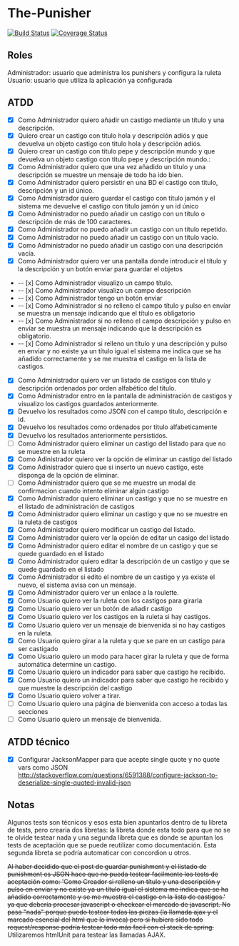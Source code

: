 The-Punisher
============
[![Build Status](https://travis-ci.org/Upplication/The-Punisher.svg?branch=jarnaiz)](https://travis-ci.org/Upplication/The-Punisher) [![Coverage Status](https://coveralls.io/repos/Upplication/The-Punisher/badge.png?branch=jarnaiz)](https://coveralls.io/r/Upplication/The-Punisher?branch=jarnaiz)

## Roles

Administrador: usuario que administra los punishers y configura la ruleta
Usuario: usuario que utiliza la aplicación ya configurada 

## ATDD

- [x] Como Administrador quiero añadir un castigo mediante un título y una descripción.
 - [x] Quiero crear un castigo con titulo hola y descripción adiós y que devuelva un objeto castigo con titulo hola y descripción adiós.
 - [x] Quiero crear un castigo con titulo pepe y descripción mundo y que devuelva un objeto castigo con titulo pepe y descripción mundo.:
 - [x] Como Administrador quiero que una vez añadido un titulo y una descripción se muestre un mensaje de todo ha ido bien.
 - [x] Como Administrador quiero persistir en una BD el castigo con titulo, descripción y un id único.
 - [x] Como Administrador quiero guardar el castigo con titulo jamón y el sistema me devuelve el castigo con titulo jamón y un id único
 - [x] Como Administrador no puedo añadir un castigo con un título o descripción de más de 100 caracteres.
 - [x] Como Administrador no puedo añadir un castigo con un título repetido.
 - [x] Como Administrador no puedo añadir un castigo con un título vacío.
 - [x] Como Administrador no puedo añadir un castigo con una descripción vacía.
 - [x] Como Administrador quiero ver una pantalla donde introducir el título y la descripción y un botón enviar para guardar el objetos
 - -- [x] Como Administrador visualizo un campo título.
 - -- [x] Como Administrador visualizo un campo descripción
 - -- [x] Como Administrador tengo un botón enviar
 - -- [x] Como Administrador si no relleno el campo título y pulso en envíar se muestra un mensaje indicando que el título es obligatorio
 - -- [x] Como Administrador si no relleno el campo descripción y pulso en envíar se muestra un mensaje indicando que la descripción es obligatorio.
 - -- [x] Como Administrador si relleno un título y una descripción y pulso en envíar y no existe ya un título igual el sistema me indica que se ha añadido correctamente y se me muestra el castigo en la lista de castigos.
- [x] Como Administrador quiero ver un listado de castigos con título y descripción ordenados por orden alfabético del título.
 - [x] Como Administrador entro en la pantalla de administración de castigos y visualizo los castigos guardados anteriormente.
 - [x] Devuelvo los resultados como JSON con el campo titulo, descripción e id.
 - [x] Devuelvo los resultados como ordenados por titulo alfabeticamente
 - [x] Devuelvo los resultados anteriormente persistidos.
- [ ] Como Administrador quiero eliminar un castigo del listado para que no se muestre en la ruleta
 - [x] Como Adinistrador quiero ver la opción de eliminar un castigo del listado
 - [x] Como Adinistrador quiero que si inserto un nuevo castigo, este disponga de la opción de eliminar.
 - [ ] Como Administrador quiero que se me muestre un modal de confirmacion cuando intento eliminar algún castigo
 - [x] Como Administrador quiero eliminar un castigo y que no se muestre en el listado de administración de castigos
 - [x] Como Administrador quiero eliminar un castigo y que no se muestre en la ruleta de castigos
- [x] Como Administrador quiero modificar un castigo del listado.
 - [x] Como Administrador quiero ver la opción de editar un casigo del listado
 - [x] Como Administrador quiero editar el nombre de un castigo y que se quede guardado en el listado
 - [x] Como Administrador quiero editar la descripción de un castigo y que se quede guardado en el listado
 - [x] Como Administrador si edito el nombre de un castigo y ya existe el nuevo, el sistema avisa con un mensaje.
- [x] Como Administrador quiero ver un enlace a la roulette.
- [x] Como Usuario quiero ver la ruleta con los castigos para girarla
 - [x] Como Usuario quiero ver un botón de añadir castigo
 - [x] Como Usuario quiero ver los castigos en la ruleta si hay castigos.
 - [x] Como Usuario quiero ver un mensaje de bienvenida si no hay castigos en la ruleta.
- [x] Como Usuario quiero girar a la ruleta y que se pare en un castigo para ser castigado
 - [x] Como Usuario quiero un modo para hacer girar la ruleta y que de forma automática determine un castigo.
 - [x] Como Usuario quiero un indicador para saber que castigo he recibido.
 - [x] Como Usuario quiero un indicador para saber que castigo he recibido y que muestre la descripción del castigo
 - [x] Como Usuario quiero volver a tirar.
- [ ] Como Usuario quiero una página de bienvenida con acceso a todas las secciones
 - [ ] Como Usuario quiero un mensaje de bienvenida.

## ATDD técnico

- [x] Configurar JacksonMapper para que acepte single quote y no quote vars como JSON http://stackoverflow.com/questions/6591388/configure-jackson-to-deserialize-single-quoted-invalid-json


## Notas

Algunos tests son técnicos y esos esta bien apuntarlos dentro de tu libreta de tests, pero crearía dos libretas: la libreta donde esta todo para que no se te olvide testear nada y una segunda libreta que es donde se apuntan los tests de aceptación que se puede reutilizar como documentación. Esta segunda libreta se podría automaticar con concordion u otros.

~~Al haber decidido que el post de guardar punishment y el listado de punishment es JSON hace que no pueda testear facilmente los tests de aceptación como: 'Como Creador si relleno un título y una descripción y pulso en envíar y no existe ya un título igual el sistema me indica que se ha añadido correctamente y se me muestra el castigo en la lista de castigos.' ya que debería procesar javascript o checkear el marcado de javascript. No pasa "nada" porque puedo testear todas las piezas (la llamada ajax y el marcado esencial del html que lo invoca) pero si hubiera sido todo request/response podría testear todo más facil con el stack de spring.~~
Utilizaremos htmlUnit para testear las llamadas AJAX.
